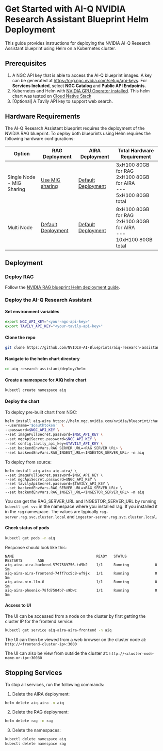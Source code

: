 <!--
  SPDX-FileCopyrightText: Copyright (c) 2025 NVIDIA CORPORATION & AFFILIATES. All rights reserved.
  SPDX-License-Identifier: Apache-2.0
-->

# Get Started with AI-Q NVIDIA Research Assistant Blueprint Helm Deployment

This guide provides instructions for deploying the NVIDIA AI-Q Research Assistant blueprint using Helm on a Kubernetes cluster.

## Prerequisites 


1. A NGC API key that is able to access the AI-Q blueprint images. A key can be generated at https://org.ngc.nvidia.com/setup/api-keys. For **Services Included**, select **NGC Catalog** and **Public API Endpoints**.
2. Kubernetes and Helm with [NVIDIA GPU Operator installed](https://docs.nvidia.com/datacenter/cloud-native/gpu-operator/latest/getting-started.html#operator-install-guide). This helm chart was tested on [Cloud Native Stack](https://github.com/NVIDIA/cloud-native-stack?tab=readme-ov-file)
3. [Optional] A Tavily API key to support web search.

## Hardware Requirements

The AI-Q Research Assistant blueprint requires the deployment of the NVIDIA RAG blueprint. To deploy both blueprints using Helm requires the following hardware configurations:

| Option | RAG Deployment | AIRA Deployment | Total Hardware Requirement |
|--------|----------------|-----------------|---------------------------|
| Single Node - MIG Sharing | [Use MIG sharing](https://github.com/NVIDIA-AI-Blueprints/rag/blob/main/docs/mig-deployment.md) | [Default Deployment](#deploy-the-ai-q-research-assistant) | 3xH100 80GB for RAG<br/>2xH100 80GB for AIRA<br/>---<br/>5xH100 80GB total |
| Multi Node | [Default Deployment](https://github.com/NVIDIA-AI-Blueprints/rag/blob/main/docs/quickstart.md#deploy-with-helm-chart) | [Default Deployment](#deploy-the-ai-q-research-assistant) | 8xH100 80GB for RAG<br/>2xH100 80GB for AIRA<br/>---<br/>10xH100 80GB total |

## Deployment

### Deploy RAG

Follow the [NVIDIA RAG blueprint Helm deployment guide](https://github.com/NVIDIA-AI-Blueprints/rag/blob/main/docs/quickstart.md#deploy-with-helm-chart).

### Deploy the AI-Q Research Assistant

#### Set environment variables

```bash
export NGC_API_KEY="<your-ngc-api-key>"
export TAVILY_API_KEY="<your-tavily-api-key>"
```

#### Clone the repo

```bash
git clone https://github.com/NVIDIA-AI-Blueprints/aiq-research-assistant
```

#### Navigate to the helm chart directory

```bash
cd aiq-research-assistant/deploy/helm
```

#### Create a namespace for AIQ helm chart

```bash
kubectl create namespace aiq
```

#### Deploy the chart

To deploy pre-built chart from NGC:

```bash
helm install aiq-aira https://helm.ngc.nvidia.com/nvidia/blueprint/charts/aiq-aira-v1.2.0.tgz \
--username='$oauthtoken'  \
--password=$NGC_API_KEY \
--set imagePullSecret.password=$NGC_API_KEY \
--set ngcApiSecret.password=$NGC_API_KEY \
--set config.tavily_api_key=$TAVILY_API_KEY \
--set backendEnvVars.RAG_SERVER_URL=<RAG_SERVER_URL> \
--set backendEnvVars.RAG_INGEST_URL=<INGESTOR_SERVER_URL> -n aiq
```

To deploy from source:

```
helm install aiq-aira aiq-aira/ \
--set imagePullSecret.password=$NGC_API_KEY \
--set ngcApiSecret.password=$NGC_API_KEY \
--set tavilyApiSecret.password=$TAVILY_API_KEY \
--set backendEnvVars.RAG_SERVER_URL=<RAG_SERVER_URL> \
--set backendEnvVars.RAG_INGEST_URL=<INGESTOR_SERVER_URL> -n aiq
```

You can get the RAG_SERVER_URL and INGESTOR_SERVER_URL by running ```kubectl get svc``` in the namespace where you installed rag. If you installed it in the ```rag``` namespace. The values are typically
```rag-server.rag.svc.cluster.local``` and ```ingestor-server.rag.svc.cluster.local```.

#### Check status of pods
```bash
kubectl get pods -n aiq
```

Response should look like this:
```
NAME                                      READY   STATUS             RESTARTS       AGE
aiq-aira-aira-backend-5797589756-td5b2    1/1     Running            0              5m
aiq-aira-aira-frontend-74ff7cc5c8-wf9jx   1/1     Running            0              5m
aiq-aira-nim-llm-0                        1/1     Running            0              5m
aiq-aira-phoenix-78fd7584b7-s9bwc         1/1     Running            0              5m
```

#### Access to UI

The UI can be accessed from a node on the cluster by first getting the cluster IP for the frontend service:
```bash
kubectl get service aiq-aira-aira-frontend -n aiq
```
The UI can then be viewed from a web browser on the cluster node at: `http://<frontend-cluster-ip>:3000`

The UI can also be view from outside the cluster at: `http://<cluster-node-name-or-ip>:30080`


## Stopping Services

To stop all services, run the following commands:

1. Delete the AIRA deployment:
```bash
helm delete aiq-aira -n aiq
```

2. Delete the RAG deployment:
```bash
helm delete rag -n rag
```

3. Delete the namespaces:
```bash
kubectl delete namespace aiq
kubectl delete namespace rag
```
